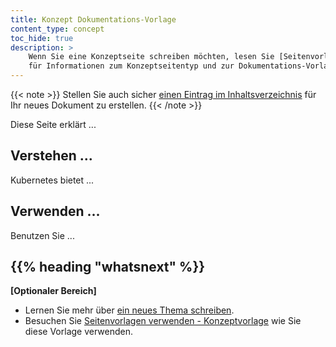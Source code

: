```yaml
---
title: Konzept Dokumentations-Vorlage
content_type: concept
toc_hide: true
description: >
    Wenn Sie eine Konzeptseite schreiben möchten, lesen Sie [Seitenvorlagen verwenden](/docs/home/contribute/page-templates/) 
    für Informationen zum Konzeptseitentyp und zur Dokumentations-Vorlage.
---
```


<!-- overview -->

{{< note >}}
Stellen Sie auch sicher [einen Eintrag im Inhaltsverzeichnis](/docs/home/contribute/write-new-topic/#creating-an-entry-in-the-table-of-contents) für Ihr neues Dokument zu erstellen.
{{< /note >}}

Diese Seite erklärt ...



<!-- body -->

## Verstehen ...

Kubernetes bietet ...

## Verwenden ...

Benutzen Sie ...



## {{% heading "whatsnext" %}}


**[Optionaler Bereich]**

* Lernen Sie mehr über [ein neues Thema schreiben](/docs/home/contribute/write-new-topic/).
* Besuchen Sie [Seitenvorlagen verwenden - Konzeptvorlage](/docs/home/contribute/page-templates/#concept_template) wie Sie diese Vorlage verwenden.




